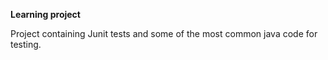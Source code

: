 **Learning project**

Project containing Junit tests and some of the most common java code for testing.

